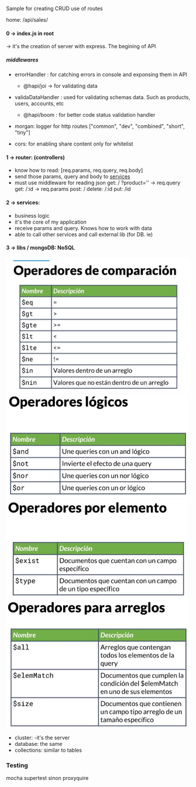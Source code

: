 Sample for creating CRUD
use of routes

home: /api/sales/

#### 0 -> index.js in root
-> it's the creation of server with express. The begining of API  

##### middlewares
* errorHandler : for catching errors in console and exponsing them in API
  * @hapi/joi -> for validating data
  
* validaDataHandler : used for validating schemas data. Such as products, users, accounts, etc 
  * @hapi/boom : for better code status validation handler

* morgan: logger for http routes ["common", "dev", "combined", "short", "tiny"]
* cors: for enabling share content only for whitelist
#### 1 -> router: (controllers)
  * know how to read: [req.params, req.query, req.body]  
  * send those params, query and body to [services](#services)
  * must use middleware for reading json
  get: / ?product=''    ->  req.query
  get: /:id             ->  req.params
  post: /
  delete: /:id
  put: /id

#### 2 -> services:
  * business logic
  * it's the core of my application
  * receive params and query. Knows how to work with data
  * able to call other services and call external lib (for DB.  ie)


#### 3 -> libs / mongoDB: NoSQL
  ![Operador de Comparacion](./assets/images/mongodb_operadores_comparacion.png)   
  ![Operador Logicos](./assets/images/mongodb_operadores_logicos.png)   
  ![Operador Elementos](./assets/images/mongodb_operadores_elementos.png)   
  ![Operador Arreglos](./assets/images/mongodb_operadores_arreglos.png)   
  * cluster: -it's the server 
  * database: the same
  * collections: similar to tables

### Testing
mocha
supertest
sinon
proxyquire